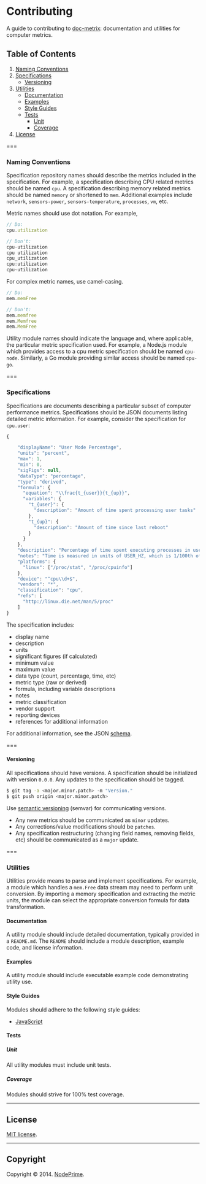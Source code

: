Contributing
============

A guide to contributing to [doc-metrix](https://github.com/doc-metrix/overview): documentation and utilities for computer metrics.


## Table of Contents

1. 	[Naming Conventions](#naming-conventions)
1. 	[Specifications](#specifications)
	* 	[Versioning](#versioning)
1. 	[Utilities](#utilities)
	* 	[Documentation](#documentation)
	* 	[Examples](#examples)
	* 	[Style Guides](#style-guides)
	* 	[Tests](#tests)
		- 	[Unit](#unit)
		- 	[Coverage](#coverage)
1. 	[License](#license)


===
### Naming Conventions

Specification repository names should describe the metrics included in the specification. For example, a specification describing CPU related metrics should be named `cpu`. A specification describing memory related metrics should be named `memory` or shortened to `mem`. Additional examples include `network`, `sensors-power`, `sensors-temperature`, `processes`, `vm`, etc.

Metric names should use dot notation. For example,

``` javascript
// Do:
cpu.utilization

// Don't:
cpu-utilization
cpu utilization
cpu_utilization
cpu:utilization
cpu~utilization
```

For complex metric names, use camel-casing.

``` javascript
// Do:
mem.memFree

// Don't:
mem.memfree
mem.Memfree
mem.MemFree
```

Utility module names should indicate the language and, where applicable, the particular metric specification used. For example, a Node.js module which provides access to a cpu metric specification should be named `cpu-node`. Similarly, a Go module providing similar access should be named `cpu-go`.


===
### Specifications

Specifications are documents describing a particular subset of computer performance metrics. Specifications should be JSON documents listing detailed metric information. For example, consider the specification for `cpu.user`:

``` javascript
{

    "displayName": "User Mode Percentage",
    "units": "percent",
    "max": 1,
    "min": 0,
    "sigFigs": null,
    "dataType": "percentage",
    "type": "derived",
    "formula": {
      "equation": "\\frac{t_{user}}{t_{up}}",
      "variables": {
        "t_{user}": {
          "description": "Amount of time spent processing user tasks"
        },
        "t_{up}": {
          "description": "Amount of time since last reboot"
        }
      }
    },
    "description": "Percentage of time spent executing processes in user mode.",
    "notes": "Time is measured in units of USER_HZ, which is 1/100th of a second (a jiffy) on most architectures.",
    "platforms": {
      "linux": ["/proc/stat", "/proc/cpuinfo"]
    },
    "device": "^cpu\\d+$",
    "vendors": "*",
    "classification": "cpu",
    "refs": [
      "http://linux.die.net/man/5/proc"
    ]
}
```

The specification includes:

-	display name
- 	description
- 	units
-	significant figures (if calculated)
- 	minimum value
- 	maximum value
- 	data type (count, percentage, time, etc)
-	metric type (raw or derived)
- 	formula, including variable descriptions
-	notes
- 	metric classification
- 	vendor support
-	reporting devices
- 	references for additional information

For additional information, see the JSON [schema](https://github.com/doc-metrix/schema).



===
#### Versioning

All specifications should have versions. A specification should be initialized with version `0.0.0`. Any updates to the specification should be tagged.

``` bash
$ git tag -a <major.minor.patch> -m "Version."
$ git push origin <major.minor.patch>
```

Use [semantic versioning](http://semver.org/) (semvar) for communicating versions.

*	Any new metrics should be communicated as `minor` updates.
*	Any corrections/value modifications should be `patches`.
* 	Any specification restructuring (changing field names, removing fields, etc) should be communicated as a `major` update.


===
### Utilities

Utilities provide means to parse and implement specifications. For example, a module which handles a `mem.Free` data stream may need to perform unit conversion. By importing a memory specification and extracting the metric units, the module can select the appropriate conversion formula for data transformation.


#### Documentation

A utility module should include detailed documentation, typically provided in a `README.md`. The `README` should include a module description, example code, and license information.


#### Examples

A utility module should include executable example code demonstrating utility use.


#### Style Guides

Modules should adhere to the following style guides:

- 	[JavaScript](https://github.com/kgryte/javascript-style-guide)


#### Tests

##### Unit

All utility modules must include unit tests.


##### Coverage

Modules should strive for 100% test coverage.


---
## License

[MIT license](http://opensource.org/licenses/MIT). 


---
## Copyright

Copyright &copy; 2014. [NodePrime](http://nodeprime.com).

